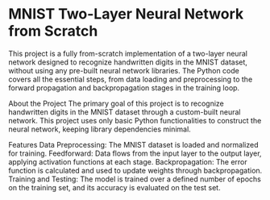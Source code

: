 # MNIST Two-Layer Neural Network from Scratch
This project is a fully from-scratch implementation of a two-layer neural network designed to recognize handwritten digits in the MNIST dataset, without using any pre-built neural network libraries. The Python code covers all the essential steps, from data loading and preprocessing to the forward propagation and backpropagation stages in the training loop.

About the Project
The primary goal of this project is to recognize handwritten digits in the MNIST dataset through a custom-built neural network. This project uses only basic Python functionalities to construct the neural network, keeping library dependencies minimal.

Features
Data Preprocessing: The MNIST dataset is loaded and normalized for training.
Feedforward: Data flows from the input layer to the output layer, applying activation functions at each stage.
Backpropagation: The error function is calculated and used to update weights through backpropagation.
Training and Testing: The model is trained over a defined number of epochs on the training set, and its accuracy is evaluated on the test set.
